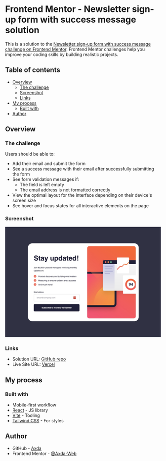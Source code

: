 # Frontend Mentor - Newsletter sign-up form with success message solution

This is a solution to the [Newsletter sign-up form with success message challenge on Frontend Mentor](https://www.frontendmentor.io/challenges/newsletter-signup-form-with-success-message-3FC1AZbNrv). Frontend Mentor challenges help you improve your coding skills by building realistic projects.

## Table of contents

- [Overview](#overview)
  - [The challenge](#the-challenge)
  - [Screenshot](#screenshot)
  - [Links](#links)
- [My process](#my-process)
  - [Built with](#built-with)
- [Author](#author)

## Overview

### The challenge

Users should be able to:

- Add their email and submit the form
- See a success message with their email after successfully submitting the form
- See form validation messages if:
  - The field is left empty
  - The email address is not formatted correctly
- View the optimal layout for the interface depending on their device's screen size
- See hover and focus states for all interactive elements on the page

### Screenshot

![screenshot](/screenshot.jpg)

### Links

- Solution URL: [GitHub repo](https://github.com/Axda-Web/fe-newsletter)
- Live Site URL: [Vercel](https://fe-newsletter.vercel.app/)

## My process

### Built with

- Mobile-first workflow
- [React](https://reactjs.org/) - JS library
- [Vite](https://vitejs.dev/) - Tooling
- [Tailwind CSS](https://tailwindcss.com/) - For styles

## Author

- GitHub - [Axda](https://github.com/Axda-Web)
- Frontend Mentor - [@Axda-Web](https://www.frontendmentor.io/profile/Axda-Web)
